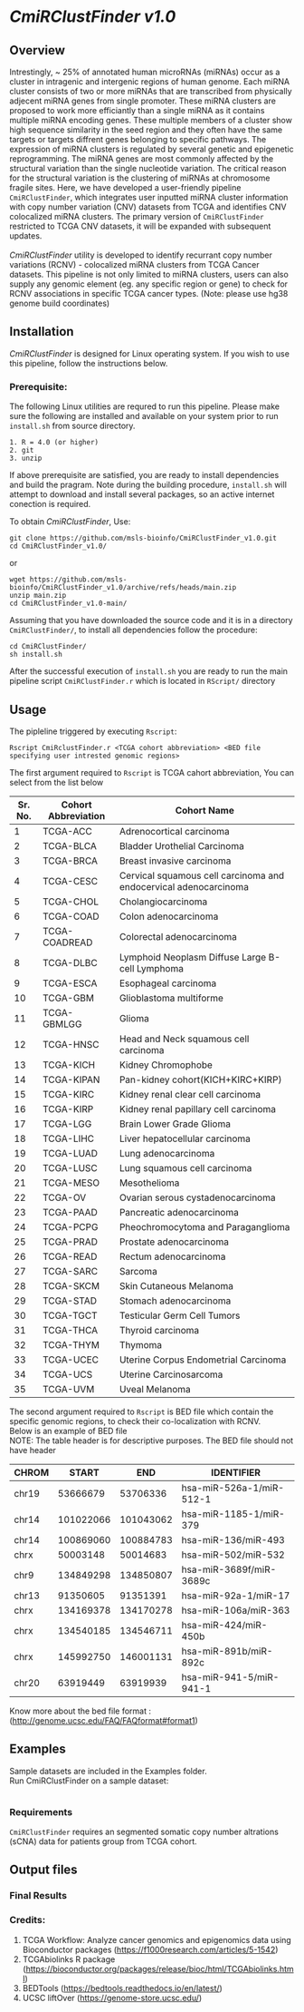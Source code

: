 # *CmiRClustFinder v1.0*
## Overview
Intrestingly, ~ 25% of annotated human microRNAs (miRNAs) occur as a cluster in intragenic and intergenic regions of human genome. Each miRNA cluster consists of two or more miRNAs that are transcribed from physically adjecent miRNA genes from single promoter. These miRNA clusters are proposed to work more efficiantly than a single miRNA as it contains multiple miRNA encoding genes. These multiple members of a cluster show high sequence similarity in the seed region and they often have the same targets or targets diffrent genes belonging to specific pathways. The expression of miRNA clusters is regulated by several genetic and epigenetic reprogramming. The miRNA genes are most commonly affected by the structural variation than the single nucleotide variation. The critical reason for the structural variation is the clustering of miRNAs at chromosome fragile sites. Here, we have developed a user-friendly pipeline `CmiRClustFinder`, which integrates user inputted miRNA cluster information with copy number variation (CNV) datasets from TCGA and identifies CNV colocalized miRNA clusters. The primary version of `CmiRClustFinder` restricted to TCGA CNV datasets, it will be expanded with subsequent updates. <br /><br />
*CmiRClustFinder* utility is developed to identify recurrant copy number variations (RCNV) - colocalized miRNA clusters from TCGA Cancer datasets. This pipeline is not only limited to miRNA clusters, users can also supply any genomic element (eg. any specific region or gene) to check for RCNV associations in specific TCGA cancer types. (Note: please use hg38 genome build coordinates)


## Installation
  *CmiRClustFinder* is designed for Linux operating system. If you wish to use this pipeline, follow the instructions below. <br />
  
### Prerequisite: 
  The following Linux utilities are requred to run this pipeline. Please make sure the following are installed and available on your system prior to run `install.sh` from source directory.<br />
  ```
  1. R = 4.0 (or higher)
  2. git
  3. unzip
  ```
  
  
If above prerequisite are satisfied, you are ready to install dependencies and build the pragram. Note during the building procedure, `install.sh` will attempt to download and install several packages, so an active internet conection is required.
  
To obtain *CmiRClustFinder*, Use: <br />
```
git clone https://github.com/msls-bioinfo/CmiRClustFinder_v1.0.git
cd CmiRClustFinder_v1.0/
```
or 
<br/>
```
wget https://github.com/msls-bioinfo/CmiRClustFinder_v1.0/archive/refs/heads/main.zip
unzip main.zip
cd CmiRClustFinder_v1.0-main/
```
Assuming that you have downloaded the source code and it is in a directory `CmiRClustFinder/`, to install all dependencies follow the procedure: <br />

```
cd CmiRClustFinder/
sh install.sh
```
After the successful execution of `install.sh` you are ready to run the main pipeline script `CmiRClustFinder.r` which is located in `RScript/` directory

## Usage
The pipleline triggered by executing `Rscript`: 

```
Rscript CmiRclustFinder.r <TCGA cohort abbreviation> <BED file specifying user intrested genomic regions>
```
The first argument required to `Rscript` is TCGA cahort abbreviation, You can select from the list below

|Sr. No.| Cohort Abbreviation | Cohort Name |
|------|---------------------|--------------|
|1|TCGA-ACC|Adrenocortical carcinoma|
|2|TCGA-BLCA|Bladder Urothelial Carcinoma|
|3|TCGA-BRCA|Breast invasive carcinoma|
|4|TCGA-CESC|Cervical squamous cell carcinoma and endocervical adenocarcinoma|
|5|TCGA-CHOL|Cholangiocarcinoma|
|6|TCGA-COAD|Colon adenocarcinoma|
|7|TCGA-COADREAD|Colorectal adenocarcinoma|
|8|TCGA-DLBC|Lymphoid Neoplasm Diffuse Large B-cell Lymphoma|
|9|TCGA-ESCA|Esophageal carcinoma|
|10|TCGA-GBM|Glioblastoma multiforme|
|11|TCGA-GBMLGG|Glioma|
|12|TCGA-HNSC|Head and Neck squamous cell carcinoma|
|13|TCGA-KICH|Kidney Chromophobe|
|14|TCGA-KIPAN|Pan-kidney cohort(KICH+KIRC+KIRP)|
|15|TCGA-KIRC|Kidney renal clear cell carcinoma|
|16|TCGA-KIRP|Kidney renal papillary cell carcinoma|
|17|TCGA-LGG|Brain Lower Grade Glioma|
|18|TCGA-LIHC|Liver hepatocellular carcinoma|
|19|TCGA-LUAD|Lung adenocarcinoma|
|20|TCGA-LUSC|Lung squamous cell carcinoma|
|21|TCGA-MESO|Mesothelioma|
|22|TCGA-OV|Ovarian serous cystadenocarcinoma|
|23|TCGA-PAAD|Pancreatic adenocarcinoma|
|24|TCGA-PCPG|Pheochromocytoma and Paraganglioma|
|25|TCGA-PRAD|Prostate adenocarcinoma|
|26|TCGA-READ|Rectum adenocarcinoma|
|27|TCGA-SARC|Sarcoma|
|28|TCGA-SKCM|Skin Cutaneous Melanoma|
|29|TCGA-STAD|Stomach adenocarcinoma|
|30|TCGA-TGCT|Testicular Germ Cell Tumors|
|31|TCGA-THCA|Thyroid carcinoma|
|32|TCGA-THYM|Thymoma|
|33|TCGA-UCEC|Uterine Corpus Endometrial Carcinoma|
|34|TCGA-UCS|Uterine Carcinosarcoma|
|35|TCGA-UVM|Uveal Melanoma|

The second argument required to `Rscript` is BED file which contain the specific genomic regions, to check their co-localization with RCNV. <br />
Below is an example of BED file <br />
NOTE: The table header is for descriptive purposes. The BED file should not have header

|CHROM|START|END|IDENTIFIER|
|-----|-----|---|----------|
|chr19|53666679|53706336|hsa-miR-526a-1/miR-512-1|
|chr14|101022066|101043062|hsa-miR-1185-1/miR-379|
|chr14|100869060|100884783|hsa-miR-136/miR-493|
|chrx|50003148|50014683|hsa-miR-502/miR-532|
|chr9|134849298|134850807|hsa-miR-3689f/miR-3689c|
|chr13|91350605|91351391|hsa-miR-92a-1/miR-17|
|chrx|134169378|134170278|hsa-miR-106a/miR-363|
|chrx|134540185|134546711|hsa-miR-424/miR-450b|
|chrx|145992750|146001131|hsa-miR-891b/miR-892c|
|chr20|63919449|63919939|hsa-miR-941-5/miR-941-1|

Know more about the bed file format : (http://genome.ucsc.edu/FAQ/FAQformat#format1)

## Examples
Sample datasets are included in the Examples folder. <br />
Run CmiRClustFinder on a sample dataset:
```

```


### Requirements
`CmiRClustFinder` requires an segmented somatic copy number altrations (sCNA) data for patients group from TCGA cohort.

## Output files
### Final Results





### Credits:

1. TCGA Workflow: Analyze cancer genomics and epigenomics data using Bioconductor packages (https://f1000research.com/articles/5-1542)
2. TCGAbiolinks R package (https://bioconductor.org/packages/release/bioc/html/TCGAbiolinks.html)
3. BEDTools (https://bedtools.readthedocs.io/en/latest/)
4. UCSC liftOver (https://genome-store.ucsc.edu/)

